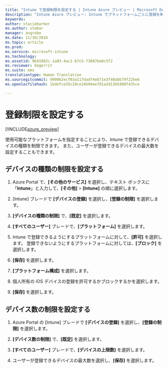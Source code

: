 ```yaml
---
title: "Intune で登録制限を設定する | Intune Azure プレビュー | Microsoft Docs"
description: "Intune Azure プレビュー: Intune でプラットフォームごとに登録を制限し、デバイス登録の上限数を設定します。 "
keywords: 
author: staciebarker
ms.author: stabar
manager: angrobe
ms.date: 11/30/2016
ms.topic: article
ms.prod: 
ms.service: microsoft-intune
ms.technology: 
ms.assetid: 9691982c-1a03-4ac1-b7c5-73087be8c5f2
ms.reviewer: dagerrit
ms.suite: ems
translationtype: Human Translation
ms.sourcegitcommit: 990062ecf03a117dad74eb71e3f40abb79f22be6
ms.openlocfilehash: 1bdefce35c20ce24b94ee701a2d13b5408f435ce

---
```


# <a name="set-enrollment-restrictions"></a>登録制限を設定する 

[!INCLUDE[azure_preview](../includes/azure_preview.md)]

使用可能なプラットフォームを指定することにより、Intune で登録できるデバイスの種類を制限できます。 また、ユーザーが登録できるデバイスの最大数を設定することもできます。

## <a name="set-device-type-restrictions"></a>デバイスの種類の制限を設定する

1. Azure Portal で、**[その他のサービス]** を選択し、テキスト ボックスに「**Intune**」と入力して、**[その他]** > **[Intune]** の順に選択します。

2. [Intune] ブレードで **[デバイスの登録]** を選択し、**[登録の制限]** を選択します。

3. **[デバイスの種類の制限]** で、**[既定]** を選択します。

4. **[すべてのユーザー]** ブレードで、**[プラットフォーム]** を選択します。

5. Intune で登録できるようにするプラットフォームに対して、**[許可]** を選択します。 登録できないようにするプラットフォームに対しては、**[ブロック]** を選択します。

6. **[保存]** を選択します。

7. **[プラットフォーム構成]** を選択します。

8. 個人所有の iOS デバイスの登録を許可するかブロックするかを選択します。

9. **[保存]** を選択します。

## <a name="set-device-limit-restrictions"></a>デバイス数の制限を設定する

1. Azure Portal の [Intune] ブレードで **[デバイスの登録]** を選択し、**[登録の制限]** を選択します。

2. **[デバイス数の制限]** で、**[既定]** を選択します。

3. **[すべてのユーザー]** ブレードで、**[デバイスの上限数]** を選択します。

4. ユーザーが登録できるデバイスの最大数を選択し、**[保存]** を選択します。



<!--HONumber=Feb17_HO1-->


